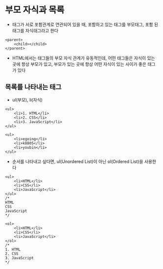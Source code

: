 # 부모 자식과 목록
- 태그가 서로 포함관계로 연관되어 있을 때, 포함하고 있는 태그를 부모태그, 포함 된 태그를 자식태그라고 한다

```
<parent>
	<child></child>
</parent>
```

- HTML에서는 태그들의 부모 자식 관계가 유동적인데, 어떤 태그들은 자식이 있는 곳에 항상 부모가 있고, 부모가 있는 곳에 항상 어떤 자식이 있는 사이가 좋은 태그가 있다

## 목록를 나타내는 태그
- ul(부모), li(자식)

```
<ul>
    <li>1. HTML</li>
    <li>2. CSS</li>
    <li>3. JavaScript</li>
</ul>

<ul>
    <li>egoing</li>
    <li>k8805</li>
    <li>youbin</li>
</ul>
```

- 순서를 나타내고 싶다면, ul(Unordered List)이 아닌 ol(Ordered List)을 사용한다

```
<ul>
    <li>HTML</li>
    <li>CSS</li>
    <li>JavaScript</li>
</ul>
/*
HTML
CSS
JavaScript
*/

<ol>
    <li>HTML</li>
    <li>CSS</li>
    <li>JavaScript</li>
</ol>
/*
1. HTML
2. CSS
3. JavaScript
*/
```